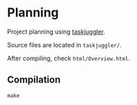# Planning

Project planning using [taskjuggler](https://taskjuggler.org/).

Source files are located in `taskjuggler/`.

After compiling, check `html/Overview.html`.

## Compilation

	make

